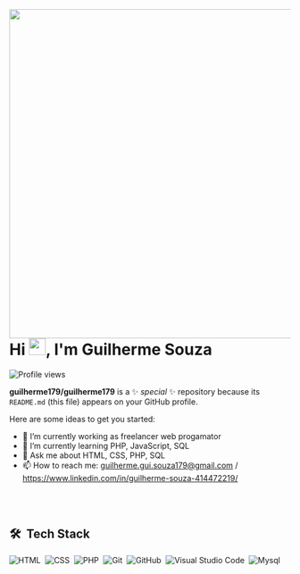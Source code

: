 <img align="right" height="590en" src="https://raw.githubusercontent.com/gist/guilherme179/c0fdc33e3f6c14183f65a728b53a7a34/raw/f18573219c9895e8c92c1beb76003eec307a497c/githubcard.svg"/>
<h1 align="left">Hi <img src="https://raw.githubusercontent.com/kaueMarques/kaueMarques/master/hi.gif" height="30px">, I'm Guilherme Souza</h1>
<p align="left"> <img src="https://komarev.com/ghpvc/?username=guilherme179&color=yellow" alt="Profile views" /> </p>

**guilherme179/guilherme179** is a ✨ _special_ ✨ repository because its `README.md` (this file) appears on your GitHub profile.

Here are some ideas to get you started:

- 🔭 I’m currently working as freelancer web progamator
- 🌱 I’m currently learning PHP, JavaScript, SQL
- 💬 Ask me about HTML, CSS, PHP, SQL
- 📫 How to reach me: guilherme.gui.souza179@gmail.com / https://www.linkedin.com/in/guilherme-souza-414472219/


<br><br>

## 🛠 &nbsp;Tech Stack

![HTML](https://img.shields.io/badge/-HTML-05122A?style=flat&logo=HTML5)&nbsp;
![CSS](https://img.shields.io/badge/-CSS-05122A?style=flat&logo=CSS3&logoColor=1572B6)&nbsp;
![PHP](https://img.shields.io/badge/-PHP-05122A?style=flat&logo=php)&nbsp;
![Git](https://img.shields.io/badge/-Git-05122A?style=flat&logo=git)&nbsp;
![GitHub](https://img.shields.io/badge/-GitHub-05122A?style=flat&logo=github)&nbsp;
![Visual Studio Code](https://img.shields.io/badge/-Visual%20Studio%20Code-05122A?style=flat&logo=visual-studio-code&logoColor=007ACC)&nbsp;
![Mysql](https://img.shields.io/badge/-MYSQL-05122A?style=flat&logo=mysql)&nbsp;

